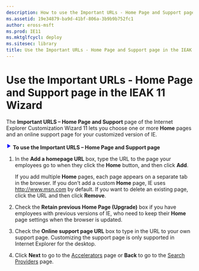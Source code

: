 ```yaml
---
description: How to use the Important URLs - Home Page and Support page in the IEAK 11 Customization Wizard to choose one or more **Home** pages and an online support page for your customized version of IE.
ms.assetid: 19e34879-ba9d-41bf-806a-3b9b9b752fc1
author: eross-msft
ms.prod: IE11
ms.mktglfcycl: deploy
ms.sitesec: library
title: Use the Important URLs - Home Page and Support page in the IEAK 11 Wizard (Internet Explorer Administration Kit 11 for IT Pros)
---
```


# Use the Important URLs - Home Page and Support page in the IEAK 11 Wizard
The **Important URLS – Home Page and Support** page of the Internet Explorer Customization Wizard 11 lets you choose one or more **Home** pages and an online support page for your customized version of IE.

![](images/wedge.gif) **To use the Important URLS – Home Page and Support page**

1.  In the **Add a homepage URL** box, type the URL to the page your employees go to when they click the **Home** button, and then click **Add**.<p>
If you add multiple **Home** pages, each page appears on a separate tab in the browser. If you don’t add a custom **Home** page, IE uses http://www.msn.com by default. If you want to delete an existing page, click the URL and then click **Remove**.

2.  Check the **Retain previous Home Page (Upgrade)** box if you have employees with previous versions of IE, who need to keep their **Home** page settings when the browser is updated.

3.  Check the **Online support page URL** box to type in the URL to your own support page. Customizing the support page is only supported in Internet Explorer for the desktop.

4.  Click **Next** to go to the [Accelerators](accelerators-ieak11-wizard.md) page or **Back** to go to the [Search Providers](search-providers-ieak11-wizard.md) page.


 

 





